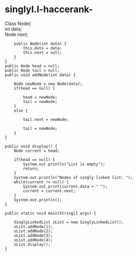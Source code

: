 # singlyl.l-haccerank-
  Class Node{    
        int data;    
        Node next;    
            
        public Node(int data) {    
            this.data = data;    
            this.next = null;    
        }    
    }  
    public Node head = null;    
    public Node tail = null;   
    public void addNode(int data) {    
      
        Node newNode = new Node(data);  
        if(head == null) {    
      
            head = newNode;    
            tail = newNode;    
        }    
        else {    
     
            tail.next = newNode;    
 
            tail = newNode;    
        }    
    }    
     
    public void display() {  
        Node current = head;    
            
        if(head == null) {    
            System.out.println("List is empty");    
            return;    
        }    
        System.out.println("Nodes of singly linked list: ");    
        while(current != null) {  
            System.out.print(current.data + " ");    
            current = current.next;    
        }    
        System.out.println();    
    }    
        
    public static void main(String[] args) {    
            
        SinglyLinkedList sList = new SinglyLinkedList();   
        sList.addNode(1);    
        sList.addNode(2);    
        sList.addNode(3);    
        sList.addNode(4);   
        sList.display();    
    }    
